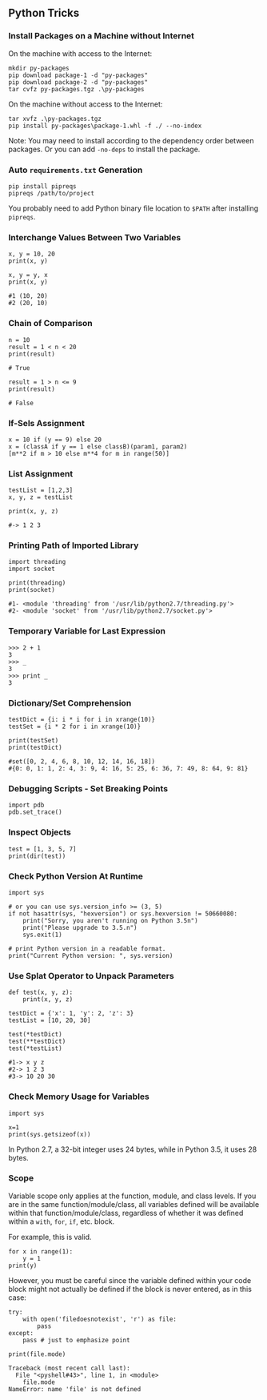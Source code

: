 ## Python Tricks

### Install Packages on a Machine without Internet

On the machine with access to the Internet:

```
mkdir py-packages
pip download package-1 -d "py-packages"
pip download package-2 -d "py-packages"
tar cvfz py-packages.tgz .\py-packages
```

On the machine without access to the Internet:

```
tar xvfz .\py-packages.tgz
pip install py-packages\package-1.whl -f ./ --no-index
```

Note: You may need to install according to the dependency order between packages. Or you can add `-no-deps` to install the package.

### Auto `requirements.txt` Generation

```
pip install pipreqs
pipreqs /path/to/project
```

You probably need to add Python binary file location to `$PATH` after installing `pipreqs`.

### Interchange Values Between Two Variables

```
x, y = 10, 20
print(x, y)

x, y = y, x
print(x, y)

#1 (10, 20)
#2 (20, 10)
```

### Chain of Comparison

```
n = 10
result = 1 < n < 20
print(result)

# True

result = 1 > n <= 9
print(result)

# False
```

### If-Sels Assignment

```
x = 10 if (y == 9) else 20
x = (classA if y == 1 else classB)(param1, param2)
[m**2 if m > 10 else m**4 for m in range(50)]
```

### List Assignment

```
testList = [1,2,3]
x, y, z = testList

print(x, y, z)

#-> 1 2 3
```

### Printing Path of Imported Library

```
import threading
import socket

print(threading)
print(socket)

#1- <module 'threading' from '/usr/lib/python2.7/threading.py'>
#2- <module 'socket' from '/usr/lib/python2.7/socket.py'>
```

### Temporary Variable for Last Expression

```
>>> 2 + 1
3
>>> _
3
>>> print _
3
```

### Dictionary/Set Comprehension

```
testDict = {i: i * i for i in xrange(10)}
testSet = {i * 2 for i in xrange(10)}

print(testSet)
print(testDict)

#set([0, 2, 4, 6, 8, 10, 12, 14, 16, 18])
#{0: 0, 1: 1, 2: 4, 3: 9, 4: 16, 5: 25, 6: 36, 7: 49, 8: 64, 9: 81}
```

### Debugging Scripts - Set Breaking Points

```
import pdb
pdb.set_trace()
```

### Inspect Objects

```
test = [1, 3, 5, 7]
print(dir(test))
```

### Check Python Version At Runtime

```
import sys

# or you can use sys.version_info >= (3, 5)
if not hasattr(sys, "hexversion") or sys.hexversion != 50660080:
    print("Sorry, you aren't running on Python 3.5n")
    print("Please upgrade to 3.5.n")
    sys.exit(1)

# print Python version in a readable format.
print("Current Python version: ", sys.version)
```

### Use Splat Operator to Unpack Parameters

```
def test(x, y, z):
    print(x, y, z)

testDict = {'x': 1, 'y': 2, 'z': 3}
testList = [10, 20, 30]

test(*testDict)
test(**testDict)
test(*testList)

#1-> x y z
#2-> 1 2 3
#3-> 10 20 30
```

### Check Memory Usage for Variables

```
import sys

x=1
print(sys.getsizeof(x))
```

In Python 2.7, a 32-bit integer uses 24 bytes, while in Python 3.5, it uses 28 bytes.

### Scope

Variable scope only applies at the function, module, and class levels. If you are in the same function/module/class, all variables defined will be available within that function/module/class, regardless of whether it was defined within a `with`, `for`, `if`, etc. block.

For example, this is valid.

```
for x in range(1):
    y = 1
print(y)
```

However, you must be careful since the variable defined within your code block might not actually be defined if the block is never entered, as in this case:

```
try:
    with open('filedoesnotexist', 'r') as file:
        pass
except:
    pass # just to emphasize point

print(file.mode)

Traceback (most recent call last):
  File "<pyshell#43>", line 1, in <module>
    file.mode
NameError: name 'file' is not defined
```

